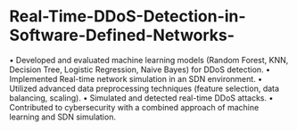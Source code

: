 # Real-Time-DDoS-Detection-in-Software-Defined-Networks-
• Developed and evaluated machine learning models (Random Forest, KNN, Decision Tree, Logistic Regression, Naive
  Bayes) for DDoS detection.
• Implemented Real-time network simulation in an SDN environment.
• Utilized advanced data preprocessing techniques (feature selection, data balancing, scaling).
• Simulated and detected real-time DDoS attacks.
• Contributed to cybersecurity with a combined approach of machine learning and SDN simulation.
